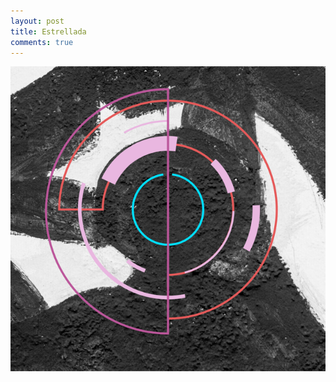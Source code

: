 ```yaml
---
layout: post
title: Estrellada
comments: true
---
```


![Una foto de un detalla de la bandera puerto riqueña con una mandala azul, violeta, y marron.](/images/estrellada2.png)
